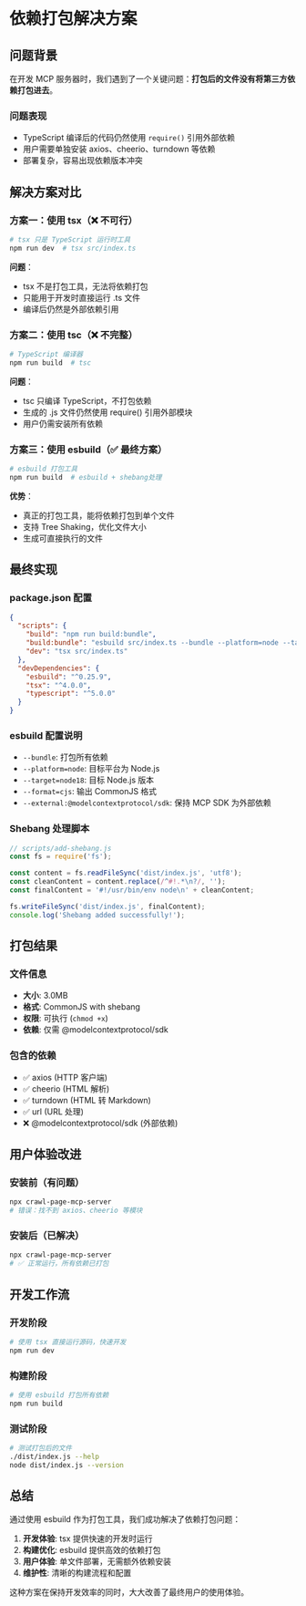 # 依赖打包解决方案

## 问题背景

在开发 MCP 服务器时，我们遇到了一个关键问题：**打包后的文件没有将第三方依赖打包进去**。

### 问题表现

- TypeScript 编译后的代码仍然使用 `require()` 引用外部依赖
- 用户需要单独安装 axios、cheerio、turndown 等依赖
- 部署复杂，容易出现依赖版本冲突

## 解决方案对比

### 方案一：使用 tsx（❌ 不可行）

```bash
# tsx 只是 TypeScript 运行时工具
npm run dev  # tsx src/index.ts
```

**问题**：

- tsx 不是打包工具，无法将依赖打包
- 只能用于开发时直接运行 .ts 文件
- 编译后仍然是外部依赖引用

### 方案二：使用 tsc（❌ 不完整）

```bash
# TypeScript 编译器
npm run build  # tsc
```

**问题**：

- tsc 只编译 TypeScript，不打包依赖
- 生成的 .js 文件仍然使用 require() 引用外部模块
- 用户仍需安装所有依赖

### 方案三：使用 esbuild（✅ 最终方案）

```bash
# esbuild 打包工具
npm run build  # esbuild + shebang处理
```

**优势**：

- 真正的打包工具，能将依赖打包到单个文件
- 支持 Tree Shaking，优化文件大小
- 生成可直接执行的文件

## 最终实现

### package.json 配置

```json
{
  "scripts": {
    "build": "npm run build:bundle",
    "build:bundle": "esbuild src/index.ts --bundle --platform=node --target=node18 --format=cjs --outfile=dist/index.js --external:@modelcontextprotocol/sdk && node scripts/add-shebang.js",
    "dev": "tsx src/index.ts"
  },
  "devDependencies": {
    "esbuild": "^0.25.9",
    "tsx": "^4.0.0",
    "typescript": "^5.0.0"
  }
}
```

### esbuild 配置说明

- `--bundle`: 打包所有依赖
- `--platform=node`: 目标平台为 Node.js
- `--target=node18`: 目标 Node.js 版本
- `--format=cjs`: 输出 CommonJS 格式
- `--external:@modelcontextprotocol/sdk`: 保持 MCP SDK 为外部依赖

### Shebang 处理脚本

```javascript
// scripts/add-shebang.js
const fs = require('fs');

const content = fs.readFileSync('dist/index.js', 'utf8');
const cleanContent = content.replace(/^#!.*\n?/, '');
const finalContent = '#!/usr/bin/env node\n' + cleanContent;

fs.writeFileSync('dist/index.js', finalContent);
console.log('Shebang added successfully!');
```

## 打包结果

### 文件信息

- **大小**: 3.0MB
- **格式**: CommonJS with shebang
- **权限**: 可执行 (`chmod +x`)
- **依赖**: 仅需 @modelcontextprotocol/sdk

### 包含的依赖

- ✅ axios (HTTP 客户端)
- ✅ cheerio (HTML 解析)
- ✅ turndown (HTML 转 Markdown)
- ✅ url (URL 处理)
- ❌ @modelcontextprotocol/sdk (外部依赖)

## 用户体验改进

### 安装前（有问题）

```bash
npx crawl-page-mcp-server
# 错误：找不到 axios、cheerio 等模块
```

### 安装后（已解决）

```bash
npx crawl-page-mcp-server
# ✅ 正常运行，所有依赖已打包
```

## 开发工作流

### 开发阶段

```bash
# 使用 tsx 直接运行源码，快速开发
npm run dev
```

### 构建阶段

```bash
# 使用 esbuild 打包所有依赖
npm run build
```

### 测试阶段

```bash
# 测试打包后的文件
./dist/index.js --help
node dist/index.js --version
```

## 总结

通过使用 esbuild 作为打包工具，我们成功解决了依赖打包问题：

1. **开发体验**: tsx 提供快速的开发时运行
2. **构建优化**: esbuild 提供高效的依赖打包
3. **用户体验**: 单文件部署，无需额外依赖安装
4. **维护性**: 清晰的构建流程和配置

这种方案在保持开发效率的同时，大大改善了最终用户的使用体验。

